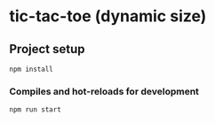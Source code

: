 # tic-tac-toe (dynamic size)

## Project setup
```
npm install
```

### Compiles and hot-reloads for development
```
npm run start
```
